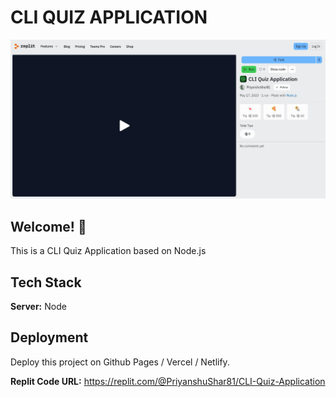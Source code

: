 # CLI QUIZ APPLICATION

![Design preview for CLI Quiz Application](./design/desktop-design.jpg)

## Welcome! 👋

This is a CLI Quiz Application based on Node.js
## Tech Stack

**Server:** Node

## Deployment

Deploy this project on Github Pages / Vercel / Netlify.

**Replit Code URL:** https://replit.com/@PriyanshuShar81/CLI-Quiz-Application